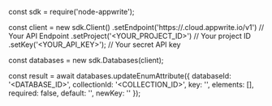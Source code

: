 const sdk = require('node-appwrite');

const client = new sdk.Client()
    .setEndpoint('https://<REGION>.cloud.appwrite.io/v1') // Your API Endpoint
    .setProject('<YOUR_PROJECT_ID>') // Your project ID
    .setKey('<YOUR_API_KEY>'); // Your secret API key

const databases = new sdk.Databases(client);

const result = await databases.updateEnumAttribute({
    databaseId: '<DATABASE_ID>',
    collectionId: '<COLLECTION_ID>',
    key: '',
    elements: [],
    required: false,
    default: '<DEFAULT>',
    newKey: ''
});
